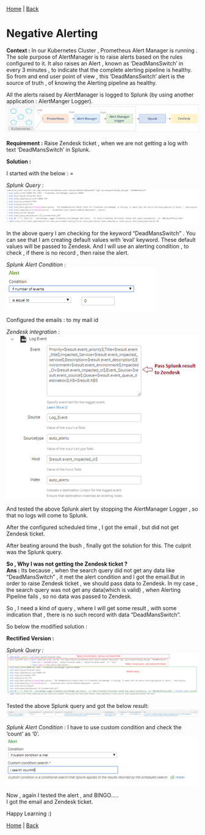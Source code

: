 [Home](https://debbiswal.github.io/Articles/) \| [Back](https://debbiswal.github.io/Articles/#splunk)

# Negative Alerting
**Context :** In our Kubernetes Cluster  , Prometheus Alert Manager is running . The sole purpose of AlertManager is to raise alerts based on the rules configured to it.
It also raises an Alert , known as ‘DeadMansSwitch’ in every 3 minutes  , to indicate that the complete alerting pipeline is healthy. 
So from and end user point of view  , this ‘DeadMansSwitch’ alert is the source of truth , of knowing the Alerting pipeline as healthy.

All the alerts raised by AlertManager is logged to Splunk (by using another application : AlertManger Logger).  
![image1](images/img1.png)  

**Requirement :** Raise Zendesk ticket , when we are not getting a log with text ‘DeadMansSwitch’ in Splunk.  

**Solution :**

I started with the below  : =  

*Splunk Query :*
![splunk query](images/img2.png)  

In the above query I am checking for the keyword “DeadMansSwitch”  . You can see that I am creating default values with ‘eval’ keyword. These default values will be passed to Zendesk.
And I will use an alerting condition , to check , if there is no record , then raise the alert.

*Splunk Alert Condition :*  
![splunk alert condition](images/img3.png)  

Configured the emails : to my mail id 

*Zendesk integration :*  
![zendesk integration](images/img4.png)  

And tested the above Splunk alert by stopping the AlertManager Logger , so that no logs will come to Splunk.

After the configured scheduled time , I got the email , but did not get Zendesk ticket.

After beating around the bush , finally got the solution for this. The culprit was the Splunk query.

**So , Why I was not getting the Zendesk ticket ?**  
**Ans :** Its because , when the search query did not get any data like “DeadMansSwitch” , it met the alert condition and I got the email.But in order to raise Zendesk ticket , we should pass data to Zendesk. In my case , the search query was not get any data(which is valid) , when Alerting Pipeline fails , so no data was passed to Zendesk.

So , I need a kind of query , where I will get some result , with some indication that , there is no such record with data “DeadMansSwitch”.

So below the modified solution :

**Rectified Version :**  

*Splunk Query :*
![splunk query](images/img5.png)  

Tested the above Splunk query and got the below result:  
![splunk result](images/img6.png)  

*Splunk Alert Condition :*
I have to use custom condition  and check the ‘count’ as ‘0’.  
![splunk alert condition](images/img7.png)  

Now , again I tested the alert , and BINGO…..   
I got the email and Zendesk ticket.  

Happy Learning :)


[Home](https://debbiswal.github.io/Articles/) \| [Back](https://debbiswal.github.io/Articles/#splunk)
